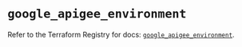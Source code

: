 # `google_apigee_environment`

Refer to the Terraform Registry for docs: [`google_apigee_environment`](https://registry.terraform.io/providers/hashicorp/google/6.20.0/docs/resources/apigee_environment).

